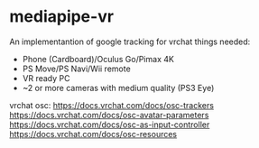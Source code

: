# mediapipe-vr

An implementantion of google tracking for vrchat
things needed:
 - Phone (Cardboard)/Oculus Go/Pimax 4K
 - PS Move/PS Navi/Wii remote
 - VR ready PC
 - ~2 or more cameras with medium quality (PS3 Eye)

vrchat osc:
https://docs.vrchat.com/docs/osc-trackers
https://docs.vrchat.com/docs/osc-avatar-parameters
https://docs.vrchat.com/docs/osc-as-input-controller
https://docs.vrchat.com/docs/osc-resources

